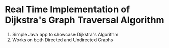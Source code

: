 # Real Time Implementation of Dijkstra's Graph Traversal Algorithm

1) Simple Java app to showcase Dijkstra's Algorithm
2) Works on both Directed and Undirected Graphs
